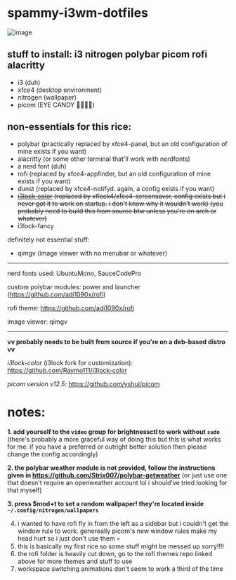 # spammy-i3wm-dotfiles
![image](https://github.com/user-attachments/assets/8f3c3659-7e90-425c-946e-1778b34bb5fb)
## stuff to install: i3 nitrogen polybar picom rofi alacritty
- i3 (duh)
- xfce4 (desktop environment)
- nitrogen (wallpaper)
- picom (EYE CANDY 🤑🤑🤑🤑)

## non-essentials for this rice:
- polybar (practically replaced by xfce4-panel, but an old configuration of mine exists if you want)
 - alacritty (or some other terminal that'll work with nerdfonts)
  - a nerd font (duh)
- rofi (replaced by xfce4-appfinder, but an old configuration of mine exists if you want)
- dunst (replaced by xfce4-notifyd. again, a config exists if you want)
- ~~[i3lock-color](https://github.com/Raymo111/i3lock-color) (replaced by xflock4/xfce4-screensaver, config exists but i never got it to work on startup. i don't know why it wouldn't work) (you probably need to build this from source btw unless you're on arch or whatever)~~
- i3lock-fancy

definitely not essential stuff:
- qimgv (image viewer with no menubar or whatever)
-----

nerd fonts used: UbuntuMono, SauceCodePro

custom polybar modules: power and launcher (https://github.com/adi1090x/rofi)

rofi theme: https://github.com/adi1090x/rofi

image viewer: qimgv

-----

**vv probably needs to be built from source if you're on a deb-based distro vv**

*i3lock-color* (i3lock fork for customization): https://github.com/Raymo111/i3lock-color

*picom version v12.5*: https://github.com/yshui/picom


# notes:

 **1. add yourself to the `video` group for brightnessctl to work without `sudo`** (there's probably a more graceful way of doing this but this is what works for me. if you have a preferred or outright better solution then please change the config accordingly)
 
 **2. the polybar weather module is not provided, follow the instructions given in https://github.com/Strix007/polybar-getweather** (or just use one that doesn't require an openweather account lol i should've tried looking for that myself)
 
 **3. press $mod+t to set a random wallpaper! they're located inside `~/.config/nitrogen/wallpapers`**

4. i wanted to have rofi fly in from the left as a sidebar but i couldn't get the window rule to work. genereally picom's new window rules make my head hurt so i just don't use them 💀
5. this is basically my first rice so some stuff might be messed up sorry!!!!
6. the rofi folder is heavily cut down, go to the rofi themes repo linked above for more themes and stuff to use
7. workspace switching animations don't seem to work a third of the time
